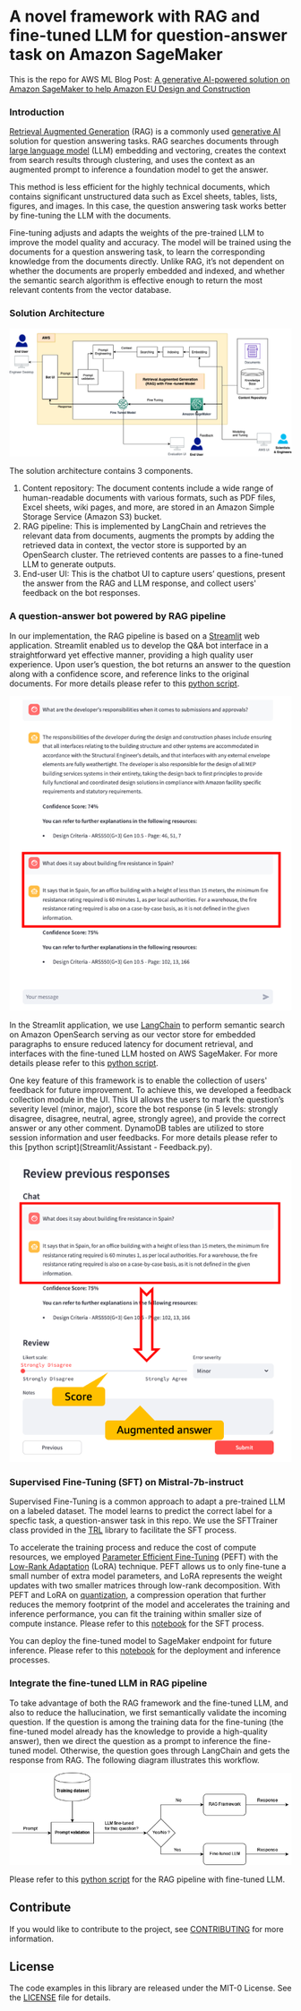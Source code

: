 # A novel framework with RAG and fine-tuned LLM for question-answer task on Amazon SageMaker

This is the repo for AWS ML Blog Post: [A generative AI-powered solution on Amazon SageMaker to help Amazon EU Design and Construction](https://aws.amazon.com/blogs/machine-learning/a-generative-ai-powered-solution-on-amazon-sagemaker-to-help-amazon-eu-design-and-construction/)

### Introduction

[Retrieval Augmented Generation](https://docs.aws.amazon.com/sagemaker/latest/dg/jumpstart-foundation-models-customize-rag.html) (RAG) is a commonly used [generative AI](https://aws.amazon.com/generative-ai/) solution for question answering tasks. RAG searches documents through [large language model](https://aws.amazon.com/what-is/large-language-model/) (LLM) embedding and vectoring, creates the context from search results through clustering, and uses the context as an augmented prompt to inference a foundation model to get the answer.    

This method is less efficient for the highly technical documents, which contains significant unstructured data such as Excel sheets, tables, lists, figures, and images. In this case, the question answering task works better by fine-tuning the LLM with the documents. 

Fine-tuning adjusts and adapts the weights of the pre-trained LLM to improve the model quality and accuracy. The model will be trained using the documents for a question answering task, to learn the corresponding knowledge from the documents directly. Unlike RAG, it’s not dependent on whether the documents are properly embedded and indexed, and whether the semantic search algorithm is effective enough to return the most relevant contents from the vector database.

### Solution Architecture 

![architecture](assets/GESS_LLM_architecture_V4.png)

The solution architecture contains 3 components. 
1. Content repository: The document contents include a wide range of human-readable documents with various formats, such as PDF files, Excel sheets, wiki pages, and more, are stored in an Amazon Simple Storage Service (Amazon S3) bucket.   
2. RAG pipeline: This is implemented by LangChain and retrieves the relevant data from documents, augments the prompts by adding the retrieved data in context, the vector store is supported by an OpenSearch cluster. The retrieved contents are passes to a fine-tuned LLM to generate outputs. 
3. End-user UI: This is the chatbot UI to capture users’ questions, present the answer from the RAG and LLM response, and collect users' feedback on the bot responses.
   
### A question-answer bot powered by RAG pipeline 

In our implementation, the RAG pipeline is based on a [Streamlit](https://streamlit.io/) web application. Streamlit enabled us to develop the Q&A bot interface in a straightforward yet effective manner, providing a high quality user experience. Upon user’s question, the bot returns an answer to the question along with a confidence score, and reference links to the original documents. For more details please refer to this [python script](Streamlit/Assistant.py).  

![alt_txt](assets/QA_Bot_UI.png)

In the Streamlit application, we use [LangChain](https://www.langchain.com/) to perform semantic search on Amazon OpenSearch serving as our vector store for embedded paragraphs to ensure reduced latency for document retrieval, and interfaces with the fine-tuned LLM hosted on AWS SageMaker. For more details please refer to this [python script](Streamlit/chain.py).  

One key feature of this framework is to enable the collection of users' feedback for future improvement. To achieve this, we developed a feedback collection module in the UI. This UI allows the users to mark the question’s severity level (minor, major), score the bot response (in 5 levels: strongly disagree, disagree, neutral, agree, strongly agree), and provide the correct answer or any other comment. DynamoDB tables are utilized to store session information and user feedbacks. For more details please refer to this [python script](Streamlit/Assistant - Feedback.py).  

![alt_txt](assets/QA_Bot_feedback_UI.png)
        
### Supervised Fine-Tuning (SFT) on Mistral-7b-instruct 

Supervised Fine-Tuning is a common approach to adapt a pre-trained LLM on a labeled dataset. The model learns to predict the correct label for a specfic task, a question-answer task in this repo. We use the SFTTrainer class provided in the [TRL](https://github.com/huggingface/trl) library to facilitate the SFT process.  

To accelerate the training process and reduce the cost of compute resources, we employed [Parameter Efficient Fine-Tuning](https://arxiv.org/abs/2305.16742) (PEFT) with the [Low-Rank Adaptation](https://arxiv.org/abs/2106.09685) (LoRA) technique. PEFT allows us to only fine-tune a small number of extra model parameters, and LoRA represents the weight updates with two smaller matrices through low-rank decomposition. With PEFT and LoRA on [quantization](https://huggingface.co/docs/optimum/en/concept_guides/quantization), a compression operation that further reduces the memory footprint of the model and accelerates the training and inference performance, you can fit the training within smaller size of compute instance. Please refer to this [notebook](notebooks/Mistral7b_fine-tuning.ipynb) for the SFT process. 

You can deploy the fine-tuned model to SageMaker endpoint for future inference. Please refer to this [notebook](notebooks/DJL_deployment_mistral7bft.ipynb) for the deployment and inference processes. 

### Integrate the fine-tuned LLM in RAG pipeline 

To take advantage of both the RAG framework and the fine-tuned LLM, and also to reduce the hallucination, we first semantically validate the incoming question. If the question is among the training data for the fine-tuning (the fine-tuned model already has the knowledge to provide a high-quality answer), then we direct the question as a prompt to inference the fine-tuned model. Otherwise, the question goes through LangChain and gets the response from RAG. The following diagram illustrates this workflow.

![alt_txt](assets/GESS_RAG_prompt_validation.png)

Please refer to this [python script]() for the RAG pipeline with fine-tuned LLM. 

## Contribute
If you would like to contribute to the project, see [CONTRIBUTING](CONTRIBUTING.md) for more information.

## License
The code examples in this library are released under the MIT-0 License. See the [LICENSE](LICENSE-NOTEBOOKS) file for details.
